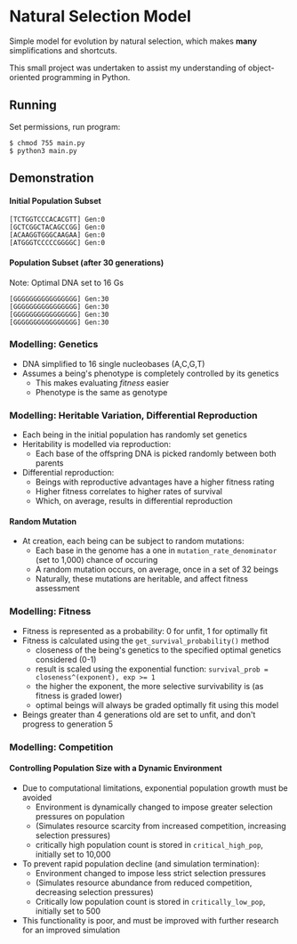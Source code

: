 # Natural Selection Model
Simple model for evolution by natural selection, which makes **many** simplifications and shortcuts.

This small project was undertaken to assist my understanding of object-oriented programming in Python.

## Running 
Set permissions, run program: 
```
$ chmod 755 main.py
$ python3 main.py
```

## Demonstration 

#### Initial Population Subset
```
[TCTGGTCCCACACGTT] Gen:0
[GCTCGGCTACAGCCGG] Gen:0
[ACAAGGTGGGCAAGAA] Gen:0
[ATGGGTCCCCCGGGGC] Gen:0
```

#### Population Subset (after 30 generations)
Note: Optimal DNA set to 16 Gs
```
[GGGGGGGGGGGGGGGG] Gen:30
[GGGGGGGGGGGGGGGG] Gen:30
[GGGGGGGGGGGGGGGG] Gen:30
[GGGGGGGGGGGGGGGG] Gen:30
```

### Modelling: Genetics 
* DNA simplified to 16 single nucleobases (A,C,G,T)
* Assumes a being's phenotype is completely controlled by its genetics 
  * This makes evaluating *fitness* easier
  * Phenotype is the same as genotype

### Modelling: Heritable Variation, Differential Reproduction
* Each being in the initial population has randomly set genetics
* Heritability is modelled via reproduction:
  * Each base of the offspring DNA is picked randomly between both parents
* Differential reproduction:
  * Beings with reproductive advantages have a higher fitness rating
  * Higher fitness correlates to higher rates of survival
  * Which, on average, results in differential reproduction
#### Random Mutation
* At creation, each being can be subject to random mutations:
  * Each base in the genome has a one in `mutation_rate_denominator` (set to 1,000) chance of occuring
  * A random mutation occurs, on average, once in a set of 32 beings
  * Naturally, these mutations are heritable, and affect fitness assessment

### Modelling: Fitness
* Fitness is represented as a probability: 0 for unfit, 1 for optimally fit
* Fitness is calculated using the `get_survival_probability()` method
  * closeness of the being's genetics to the specified optimal genetics considered (0-1)
  * result is scaled using the exponential function: `survival_prob = closeness^(exponent), exp >= 1`
  * the higher the exponent, the more selective survivability is (as fitness is graded lower)
  * optimal beings will always be graded optimally fit using this model
* Beings greater than 4 generations old are set to unfit, and don't progress to generation 5

### Modelling: Competition
#### Controlling Population Size with a Dynamic Environment
* Due to computational limitations, exponential population growth must be avoided
  * Environment is dynamically changed to impose greater selection pressures on population
  * (Simulates resource scarcity from increased competition, increasing selection pressures)
  * critically high population count is stored in `critical_high_pop`, initially set to 10,000
* To prevent rapid population decline (and simulation termination):
  * Environment changed to impose less strict selection pressures
  * (Simulates resource abundance from reduced competition, decreasing selection pressures)
  * Critically low population count is stored in `critically_low_pop`, initially set to 500
* This functionality is poor, and must be improved with further research for an improved simulation
